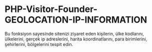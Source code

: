 # PHP-Visitor-Founder-GEOLOCATION-IP-INFORMATION
Bu fonksiyon sayesinde sitenizi ziyaret eden kişilerin, ülke kodlarını, ülkelerini, gerçek ip adreslerini, harita koordinatlarını, para birimlerini, şehirlerini, bölgelerini tespit edin.
